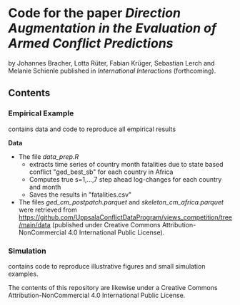 # Code for the paper _Direction Augmentation in the Evaluation of Armed Conflict Predictions_

by Johannes Bracher, Lotta Rüter, Fabian Krüger, Sebastian Lerch and Melanie Schienle published in _International Interactions_ (forthcoming).

## Contents
### **Empirical Example**
contains data and code to reproduce all empirical results

**Data**
+ The file _data_prep.R_
  * extracts time series of country month fatalities due to state based conflict "ged_best_sb" for each country in Africa
  * Computes true s=1,...,7 step ahead log-changes for each country and month
  * Saves the results in "fatalities.csv"
+ The files _ged_cm_postpatch.parquet_ and _skeleton_cm_africa.parquet_ were retrieved from https://github.com/UppsalaConflictDataProgram/views_competition/tree/main/data (published under Creative Commons Attribution-NonCommercial 4.0 International Public License).


### **Simulation**
contains code to reproduce illustrative figures and small simulation examples.


The contents of this repository are likewise under a Creative Commons Attribution-NonCommercial 4.0 International Public License.
